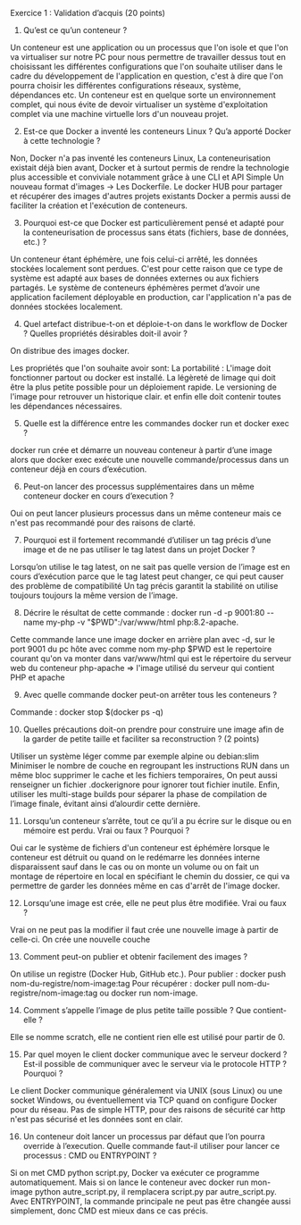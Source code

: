 Exercice 1 : Validation d’acquis (20 points)


1. Qu’est ce qu’un conteneur ?

Un conteneur est une application ou un processus que l'on isole et que l'on va virtualiser 
sur notre PC pour nous permettre de travailler dessus tout en choisissant les différentes configurations que l'on souhaite utiliser dans le cadre du développement de l'application en question, c'est à dire que l'on pourra choisir les différentes configurations réseaux, système, dépendances etc. Un conteneur est en quelque sorte un environnement complet, qui nous évite de devoir virtualiser un système d'exploitation complet via une machine virtuelle lors d'un nouveau projet.



2. Est-ce que Docker a inventé les conteneurs Linux ? Qu’a apporté Docker à cette technologie ?

Non, Docker n'a pas inventé les conteneurs Linux,
La conteneurisation existait déjà bien avant, Docker et à surtout permis de rendre la technologie plus accessible et conviviale notamment grâce à une CLI et API Simple
Un nouveau format d'images -> Les Dockerfile.
Le docker HUB pour partager et récupérer des images d'autres projets existants
Docker a permis aussi de faciliter la création et l'exécution de conteneurs.



3. Pourquoi est-ce que Docker est particulièrement pensé et adapté pour la conteneurisation de
processus sans états (fichiers, base de données, etc.) ?

Un conteneur étant éphémère, une fois celui-ci arrêté, les données stockées localement sont perdues. C'est pour cette raison que ce type de système est adapté aux bases de données externes ou aux fichiers partagés. Le système de conteneurs éphémères permet d’avoir une application facilement déployable en production, car l'application n'a pas de données stockées localement.



4. Quel artefact distribue-t-on et déploie-t-on dans le workflow de Docker ? Quelles propriétés
désirables doit-il avoir ?

On distribue des images docker.

Les propriétés que l'on souhaite avoir sont:
La portabilité : L'image doit fonctionner partout ou docker est installé.
La légèreté de limage qui doit être la plus petite possible pour un déploiement rapide.
Le versioning de l'image pour retrouver un historique clair.
et enfin elle doit contenir toutes les dépendances nécessaires.



5. Quelle est la différence entre les commandes docker run et docker exec ?

docker run crée et démarre un nouveau conteneur à partir d’une image alors que
docker exec exécute une nouvelle commande/processus dans un conteneur déjà en cours d’exécution.



6. Peut-on lancer des processus supplémentaires dans un même conteneur docker en cours
d’execution ?

Oui on peut lancer plusieurs processus dans un même conteneur mais ce n'est pas recommandé 
pour des raisons de clarté.



7. Pourquoi est il fortement recommandé d’utiliser un tag précis d’une image et de ne pas utiliser le tag latest dans un projet Docker ?

Lorsqu’on utilise le tag latest, on ne sait pas quelle version de l’image est en cours d’exécution parce que le tag latest peut changer, ce qui peut causer des problème de compatibilité
Un tag précis garantit la stabilité on utilise toujours toujours la même version de l’image.



8. Décrire le résultat de cette commande : docker run -d -p 9001:80 --name my-php -v
"$PWD":/var/www/html php:8.2-apache.

Cette commande lance une image docker en arrière plan avec -d, sur le port 9001 du pc hôte 
avec comme nom my-php 
$PWD est le repertoire courant qu'on va monter dans var/www/html qui est le répertoire du serveur web du conteneur 
php-apache => l'image utilisé du serveur qui contient PHP et apache



9. Avec quelle commande docker peut-on arrêter tous les conteneurs ?

Commande : docker stop $(docker ps -q)



10. Quelles précautions doit-on prendre pour construire une image afin de la garder de petite taille et faciliter sa reconstruction ? (2 points)

Utiliser un système léger comme par exemple alpine ou debian:slim
Minimiser le nombre de couche en regroupant les instructions RUN dans un même bloc
supprimer le cache et les fichiers temporaires, On peut aussi renseigner un fichier .dockerignore pour ignorer tout fichier inutile. Enfin, utiliser les multi-stage builds pour séparer la phase de compilation de l’image finale, évitant ainsi d’alourdir cette dernière.
 


11. Lorsqu’un conteneur s’arrête, tout ce qu’il a pu écrire sur le disque ou en mémoire est perdu. Vrai ou faux ? Pourquoi ?

Oui car le système de fichiers d'un conteneur est éphémère lorsque le conteneur est détruit ou quand on le redémarre les données interne disparaissent
sauf dans le cas ou on monte un volume ou on fait un montage de répertoire en local en spécifiant le chemin du dossier, ce qui va permettre de garder les données même en cas d'arrêt de l'image docker.



12. Lorsqu’une image est crée, elle ne peut plus être modifiée. Vrai ou faux ?

Vrai on ne peut pas la modifier il faut crée une nouvelle image à partir de celle-ci.
On crée une nouvelle couche 



13. Comment peut-on publier et obtenir facilement des images ?

On utilise un registre (Docker Hub, GitHub etc.).
Pour publier : docker push nom-du-registre/nom-image:tag
Pour récupérer : docker pull nom-du-registre/nom-image:tag ou docker run nom-image.



14. Comment s’appelle l’image de plus petite taille possible ? Que contient-elle ?

Elle se nomme scratch, elle ne contient rien elle est utilisé pour partir de 0.



15. Par quel moyen le client docker communique avec le serveur dockerd ? Est-il possible de
communiquer avec le serveur via le protocole HTTP ? Pourquoi ?

Le client Docker communique généralement via UNIX (sous Linux) ou une socket Windows, ou éventuellement via TCP quand on configure Docker pour du réseau.
Pas de simple HTTP, pour des raisons de sécurité car http n'est pas sécurisé et les données sont en clair.



16. Un conteneur doit lancer un processus par défaut que l’on pourra override à l’execution. Quelle commande faut-il utiliser pour lancer ce processus : CMD ou ENTRYPOINT ?

Si on met CMD python script.py, Docker va exécuter ce programme automatiquement. Mais si on lance le conteneur avec docker run mon-image python autre_script.py, il remplacera script.py par autre_script.py. Avec ENTRYPOINT, la commande principale ne peut pas être changée aussi simplement, donc CMD est mieux dans ce cas précis.



